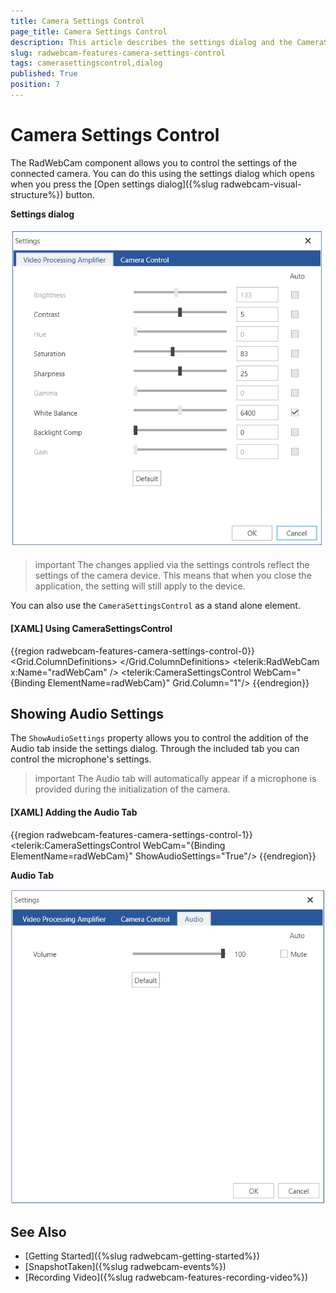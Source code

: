 ```yaml
---
title: Camera Settings Control
page_title: Camera Settings Control
description: This article describes the settings dialog and the CameraSettingsControl of RadWebCam.
slug: radwebcam-features-camera-settings-control
tags: camerasettingscontrol,dialog
published: True
position: 7
---
```


# Camera Settings Control

The RadWebCam component allows you to control the settings of the connected camera. You can do this using the settings dialog which opens when you press the [Open settings dialog]({%slug radwebcam-visual-structure%}) button.

__Settings dialog__

![WPF RadWebCam Settings Dialog](images/radwebcam-features-camera-settings-control-0.png)

>important The changes applied via the settings controls reflect the settings of the camera device. This means that when you close the application, the setting will still apply to the device.

You can also use the `CameraSettingsControl` as a stand alone element.

#### __[XAML] Using CameraSettingsControl__
{{region radwebcam-features-camera-settings-control-0}}
	<Grid>
		<Grid.ColumnDefinitions>
			<ColumnDefinition />
			<ColumnDefinition />
		</Grid.ColumnDefinitions>
		<telerik:RadWebCam x:Name="radWebCam" />
		<telerik:CameraSettingsControl WebCam="{Binding ElementName=radWebCam}" Grid.Column="1"/>
	</Grid>
{{endregion}}

## Showing Audio Settings

The `ShowAudioSettings` property allows you to control the addition of the Audio tab inside the settings dialog. Through the included tab you can control the microphone's settings.

>important The Audio tab will automatically appear if a microphone is provided during the initialization of the camera.

#### __[XAML] Adding the Audio Tab__
{{region radwebcam-features-camera-settings-control-1}}
	<telerik:CameraSettingsControl WebCam="{Binding ElementName=radWebCam}" ShowAudioSettings="True"/>
{{endregion}}

__Audio Tab__

![WPF RadWebCam Audio Tab](images/radwebcam-features-camera-settings-control-1.png)

## See Also  
* [Getting Started]({%slug radwebcam-getting-started%})
* [SnapshotTaken]({%slug radwebcam-events%})
* [Recording Video]({%slug radwebcam-features-recording-video%})
